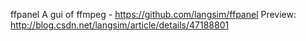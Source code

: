 ffpanel
    A gui of ffmpeg - https://github.com/langsim/ffpanel
	Preview: http://blog.csdn.net/langsim/article/details/47188801
